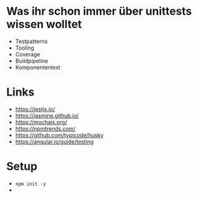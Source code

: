 # Was ihr schon immer über unittests wissen wolltet

- Testpatterns
- Tooling
- Coverage
- Buildpipeline
- Komponententest

# Links

- https://jestjs.io/
- https://jasmine.github.io/
- https://mochajs.org/
- https://npmtrends.com/
- https://github.com/typicode/husky
- https://angular.io/guide/testing

# Setup

- `npm init -y`
-
